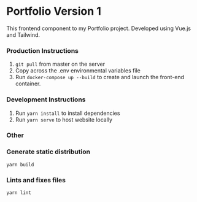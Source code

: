 # Portfolio Version 1

This frontend component to my Portfolio project. Developed using Vue.js and Tailwind.

### Production Instructions

1. `git pull` from master on the server
2. Copy across the .env environmental variables file
3. Run `docker-compose up --build` to create and launch the front-end container.

### Development Instructions

1. Run `yarn install` to install dependencies
2. Run `yarn serve` to host website locally



### Other

### Generate static distribution
```
yarn build
```

### Lints and fixes files
```
yarn lint
```